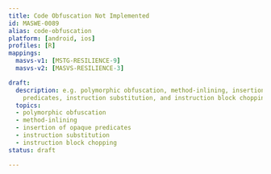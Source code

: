 ```yaml
---
title: Code Obfuscation Not Implemented
id: MASWE-0089
alias: code-obfuscation
platform: [android, ios]
profiles: [R]
mappings:
  masvs-v1: [MSTG-RESILIENCE-9]
  masvs-v2: [MASVS-RESILIENCE-3]

draft:
  description: e.g. polymorphic obfuscation, method-inlining, insertion of opaque
    predicates, instruction substitution, and instruction block chopping.
  topics:
  - polymorphic obfuscation
  - method-inlining
  - insertion of opaque predicates
  - instruction substitution
  - instruction block chopping
status: draft

---
```



